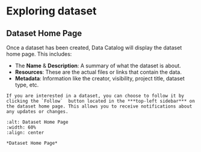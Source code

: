 # Exploring dataset

## Dataset Home Page
Once a dataset has been created, Data Catalog will display the dataset home page.
This includes:

* The **Name** & **Description**: A summary of what the dataset is about.
* **Resources**: These are the actual files or links that contain the data.
* **Metadata**: Information like the creator, visibility, project title, dataset type, etc. 



```{note} 
If you are interested in a dataset, you can choose to follow it by clicking the `Follow`  button located in the ***top-left sidebar*** on the dataset home page. This allows you to receive notifications about any updates or changes.
```



```{figure} ../../_static/images/exploring_dataset.png
:alt: Dataset Home Page
:width: 60%
:align: center

*Dataset Home Page*

```








